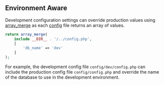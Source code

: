 ## Environment Aware
Development configuration settings can override production values using [array_merge](http://php.net/manual/en/function.array-merge.php) as each [config](https://github.com/mvc5/mvc5-application/blob/master/config/config.php) file returns an array of values.
```php
return array_merge(
    include __DIR__ . '/../config.php',
    [
        'db_name' => 'dev'
    ]
);
```
For example, the development config file <code>config/dev/config.php</code> can include the production config file <code>config/config.php</code> and override the name of the database to use in the development environment.
